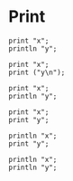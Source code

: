 # Print

```polygolf
print "x";
println "y";
```

```polygolf print.printLnToPrint
print "x";
print ("y\n");
```

```polygolf print.golfLastPrint(true)
print "x";
println "y";
```

```polygolf print.golfLastPrint(false)
print "x";
print "y";
```

```polygolf
println "x";
print "y";
```

```polygolf print.golfLastPrint(true)
println "x";
println "y";
```
